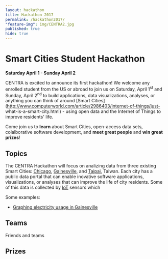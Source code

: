 ```yaml
---
layout: hackathon
title: Hackathon 2017
permalink: /hackathon2017/
"feature-img": img/CENTRA2.jpg
published: true
hide: true
---
```


# Smart Cities Student Hackathon

**Saturday April 1 - Sunday April 2**

CENTRA is excited to announce its first hackathon! We welcome any enrolled
student from the US or abroad to join us on Saturday, April 1<sup>st</sup> and
Sunday, April 2<sup>nd</sup> to build  applications, data visualizations,
analyses, or anything you can think of around  [Smart
Cities](http://www.computerworld.com/article/2986403/internet-of-things/just-
what-is-a-smart-city.html) - using open data and the Internet of Things to
improve residents' life.

Come join us to **learn** about Smart Cities, open-access data sets, colalborative software development, and **meet great people** and **win great prizes**!

## Topics

The CENTRA Hackathon will focus on analizing data from three existing Smart
Cities: [Chicago](https://data.cityofchicago.org/), [Gainesville](https://data.cityofgainesville.org/), and [Taipai](http://data.taipei/), Taiwan. Each city has a public data
portal that can enable inovative software applications, visualizations, or analyses that can 
improve the life of city residents. Some of this data is collected by [IoT](https://en.wikipedia.org/wiki/Internet_of_things) sensors which 


Some examples:


* [Graphing electricity usage in Gainesville](https://github.com/mjcollin/gnv_data/blob/master/gru_graph.ipynb)

## Teams
Friends and teams

## Prizes

